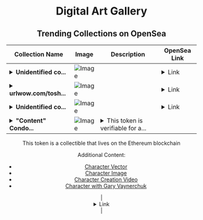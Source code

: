 <div align="center">

# Digital Art Gallery

## Trending Collections on OpenSea

| Collection Name                       | Image                                                                                     | Description                       | OpenSea Link                                                                                          |
|---------------------------------------|-------------------------------------------------------------------------------------------|-----------------------------------|--------------------------------------------------------------------------------------------------------|
| **<details><summary>Unidentified co...</summary>Unidentified contract bbce4c20-7b7f-444a-9890-9fae038c1675</details>** | ![Image](https://i.seadn.io/s/raw/files/8af52942ec11eeeaf954fb7a9bf7aa0e.png?w=500&auto=format?w=200&auto=format) |  | <details><summary>Link</summary>[Unidentified contract bbce4c20-7b7f-444a-9890-9fae038c1675](https://opensea.io/collection/unidentified-contract-bbce4c20-7b7f-444a-9890-9fae)</details> |
| **<details><summary>urlwow.com/tosh...</summary>urlwow.com/toshi $TOSHI DROP</details>** | ![Image](https://i.seadn.io/s/raw/files/8f6d80ffcbaf7f5266131652fd05468d.jpg?w=500&auto=format?w=200&auto=format) |  | <details><summary>Link</summary>[urlwow.com/toshi $TOSHI DROP](https://opensea.io/collection/urlwow-com-toshi-toshi-drop-328)</details> |
| **<details><summary>Unidentified co...</summary>Unidentified contract ad475ecf-36e2-48a1-8f68-e0e16b4ca171</details>** | ![Image](https://i.seadn.io/s/raw/files/8af52942ec11eeeaf954fb7a9bf7aa0e.png?w=500&auto=format?w=200&auto=format) |  | <details><summary>Link</summary>[Unidentified contract ad475ecf-36e2-48a1-8f68-e0e16b4ca171](https://opensea.io/collection/unidentified-contract-ad475ecf-36e2-48a1-8f68-e0e1)</details> |
| **<details><summary>"Content" Condo...</summary>"Content" Condor</details>** | ![Image](https://i.seadn.io/s/raw/files/d041dcaeff0d74bcfd48e52131a0637d.jpg?w=500&auto=format?w=200&auto=format) | <details><summary>This token is verifiable for a...</summary>This token is verifiable for admission to VeeCon 2023, 2024

This token is a collectible that lives on the Ethereum blockchain

Additional Content:

- [Character Vector](https://cdn.veefriends.com/f6pXbdBrDkgJjmSV-_XTrDCsS97-QXp2H6Yu0fLSCB0/3164.svg)
- [Character Image](https://cdn.veefriends.com/f6pXbdBrDkgJjmSV-_XTrDCsS97-QXp2H6Yu0fLSCB0/4003.png) 
- [Character Creation Video](https://cdn.veefriends.com/f6pXbdBrDkgJjmSV-_XTrDCsS97-QXp2H6Yu0fLSCB0/849.mp4)
- [Character with Gary Vaynerchuk](https://cdn.veefriends.com/f6pXbdBrDkgJjmSV-_XTrDCsS97-QXp2H6Yu0fLSCB0/833.jpg) 
</details> | <details><summary>Link</summary>["Content" Condor](https://opensea.io/collection/content-condor-14287)</details> |

</div>